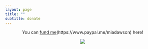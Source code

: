 ```yaml
---
layout: page
title: ""
subtitle: donate
---
```


<p align="center"> You can <a href="#">fund me</a>(https://www.paypal.me/miadawson) here! </p>


<p align="center"><img src= "https://media.giphy.com/media/3o7bu2s4p3ydnZ1WVy/giphy.gif" /></p>
